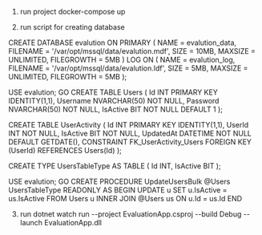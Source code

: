1. run project
    docker-compose up

2. run script for creating database

CREATE DATABASE evalution
ON PRIMARY (
    NAME = evalution_data,
    FILENAME = '/var/opt/mssql/data/evalution.mdf',
    SIZE = 10MB,
    MAXSIZE = UNLIMITED,
    FILEGROWTH = 5MB
)
LOG ON (
    NAME = evalution_log,
    FILENAME = '/var/opt/mssql/data/evalution.ldf',
    SIZE = 5MB,
    MAXSIZE = UNLIMITED,
    FILEGROWTH = 5MB
);

USE evalution;
GO
CREATE TABLE Users (
    Id INT PRIMARY KEY IDENTITY(1,1),
    Username NVARCHAR(50) NOT NULL,
    Password NVARCHAR(50) NOT NULL,
    IsActive BIT NOT NULL DEFAULT 1
);

CREATE TABLE UserActivity (
    Id INT PRIMARY KEY IDENTITY(1,1),
    UserId INT NOT NULL,
    IsActive BIT NOT NULL,
    UpdatedAt DATETIME NOT NULL DEFAULT GETDATE(),
    CONSTRAINT FK_UserActivity_Users FOREIGN KEY (UserId) REFERENCES Users(Id)
);


CREATE TYPE UsersTableType AS TABLE
(
    Id INT,
    IsActive BIT
);

USE evalution;
GO
CREATE PROCEDURE UpdateUsersBulk
    @Users UsersTableType READONLY
AS
BEGIN
    UPDATE u
    SET u.IsActive = us.IsActive
    FROM Users u
    INNER JOIN @Users us ON u.Id = us.Id
END



3. run 
 dotnet watch run --project EvaluationApp.csproj --build Debug --launch EvaluationApp.dll










